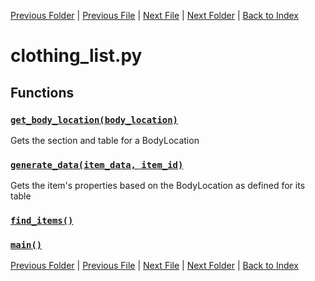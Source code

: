 [Previous Folder](../items/item_article.md) | [Previous File](body_parts_list.md) | [Next File](container_list.md) | [Next Folder](../objects/body_location.md) | [Back to Index](../../index.md)

# clothing_list.py

## Functions

### [`get_body_location(body_location)`](https://github.com/Vaileasys/pz-wiki_parser/blob/main/scripts/lists/clothing_list.py#L23)

Gets the section and table for a BodyLocation

### [`generate_data(item_data, item_id)`](https://github.com/Vaileasys/pz-wiki_parser/blob/main/scripts/lists/clothing_list.py#L36)

Gets the item's properties based on the BodyLocation as defined for its table

### [`find_items()`](https://github.com/Vaileasys/pz-wiki_parser/blob/main/scripts/lists/clothing_list.py#L159)
### [`main()`](https://github.com/Vaileasys/pz-wiki_parser/blob/main/scripts/lists/clothing_list.py#L186)


[Previous Folder](../items/item_article.md) | [Previous File](body_parts_list.md) | [Next File](container_list.md) | [Next Folder](../objects/body_location.md) | [Back to Index](../../index.md)
